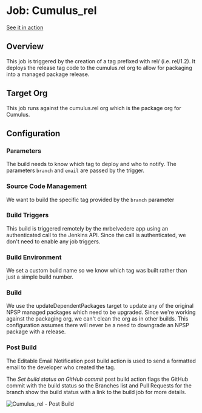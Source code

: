 # Job: Cumulus_rel
[See it in action](http://ci.salesforcefoundation.org/view/rel)

## Overview

This job is triggered by the creation of a tag prefixed with rel/ (i.e. rel/1.2).  It deploys the release tag code to the cumulus.rel org to allow for packaging into a managed package release.

## Target Org

This job runs against the cumulus.rel org which is the package org for Cumulus.

## Configuration

### Parameters

The build needs to know which tag to deploy and who to notify.  The parameters `branch` and `email` are passed by the trigger.

### Source Code Management

We want to build the specific tag provided by the `branch` parameter

### Build Triggers

This build is triggered remotely by the mrbelvedere app using an authenticated call to the Jenkins API.  Since the call is authenticated, we don't need to enable any job triggers.

### Build Environment

We set a custom build name so we know which tag was built rather than just a simple build number.

### Build

We use the updateDependentPackages target to update any of the original NPSP managed packages which need to be upgraded.  Since we're working against the packaging org, we can't clean the org as in other builds.  This configuration assumes there will never be a need to downgrade an NPSP package with a release.

### Post Build

The Editable Email Notification post build action is used to send a formatted email to the developer who created the tag.

The *Set build status on GitHub commit* post build action flags the GitHub commit with the build status so the Branches list and Pull Requests for the branch show the build status with a link to the build job for more details.

![Cumulus_rel - Post Build](https://raw.github.com/SalesforceFoundation/CumulusCI/master/docs/jobs/Cumulus_rel.png)
